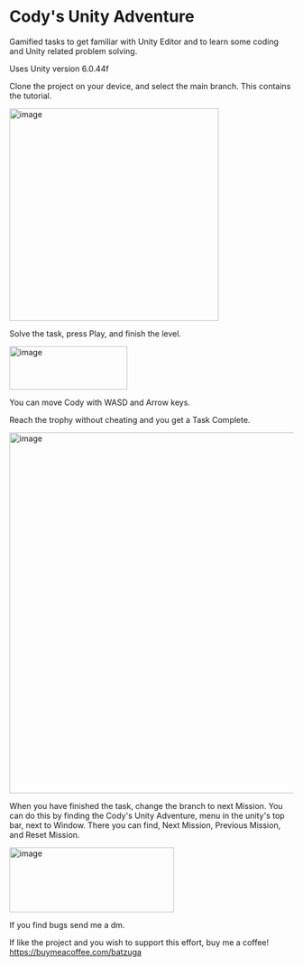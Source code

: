 # Cody's Unity Adventure

Gamified tasks to get familiar with Unity Editor and to learn some coding and Unity related problem solving.

Uses Unity version 6.0.44f

Clone the project on your device, and select the main branch. This contains the tutorial.

<img width="371" height="377" alt="image" src="https://github.com/user-attachments/assets/678cf643-d8bc-45be-a205-7b4d9e45491b" />



Solve the task, press Play, and finish the level.

<img width="209" height="77" alt="image" src="https://github.com/user-attachments/assets/c7c02209-d800-4df4-9956-ec2520585239" />



You can move Cody with WASD and Arrow keys.

Reach the trophy without cheating and you get a Task Complete.

<img width="856" height="640" alt="image" src="https://github.com/user-attachments/assets/0e68dae8-30b2-4b94-9cba-7d5fd0348c63" />



When you have finished the task, change the branch to next Mission.
You can do this by finding the Cody's Unity Adventure, menu in the unity's top bar, next to Window.
There you can find, Next Mission, Previous Mission, and Reset Mission.

<img width="292" height="115" alt="image" src="https://github.com/user-attachments/assets/e02b78a1-f2a1-4812-8377-c8c3637c0a0b" />



If you find bugs send me a dm.

If like the project and you wish to support this effort, buy me a coffee!
https://buymeacoffee.com/batzuga
